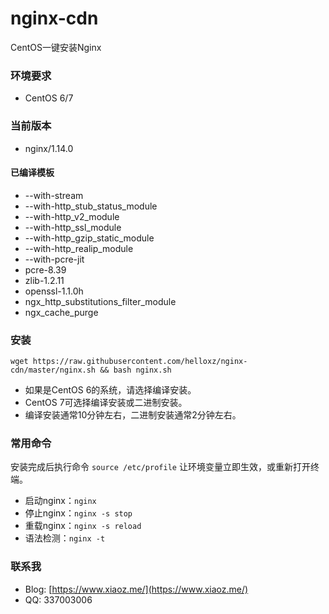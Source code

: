 # nginx-cdn
CentOS一键安装Nginx

### 环境要求
* CentOS 6/7

### 当前版本
* nginx/1.14.0

#### 已编译模板
* --with-stream
* --with-http_stub_status_module
* --with-http_v2_module
* --with-http_ssl_module
* --with-http_gzip_static_module
* --with-http_realip_module
* --with-pcre-jit
* pcre-8.39
* zlib-1.2.11
* openssl-1.1.0h
* ngx_http_substitutions_filter_module
* ngx_cache_purge

### 安装
```
wget https://raw.githubusercontent.com/helloxz/nginx-cdn/master/nginx.sh && bash nginx.sh
```

* 如果是CentOS 6的系统，请选择编译安装。
* CentOS 7可选择编译安装或二进制安装。
* 编译安装通常10分钟左右，二进制安装通常2分钟左右。

### 常用命令
安装完成后执行命令 `source /etc/profile` 让环境变量立即生效，或重新打开终端。
* 启动nginx：`nginx`
* 停止nginx：`nginx -s stop`
* 重载nginx：`nginx -s reload`
* 语法检测：`nginx -t`

### 联系我
* Blog: [https://www.xiaoz.me/](https://www.xiaoz.me/)
* QQ: 337003006